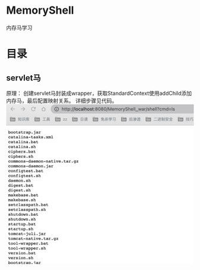 # MemoryShell
内存马学习


# 目录

## servlet马
原理：
创建servlet马封装成wrapper，获取StandardContext使用addChild添加内存马，最后配置映射关系。
详细步骤见代码。
![](img/servlet.png)